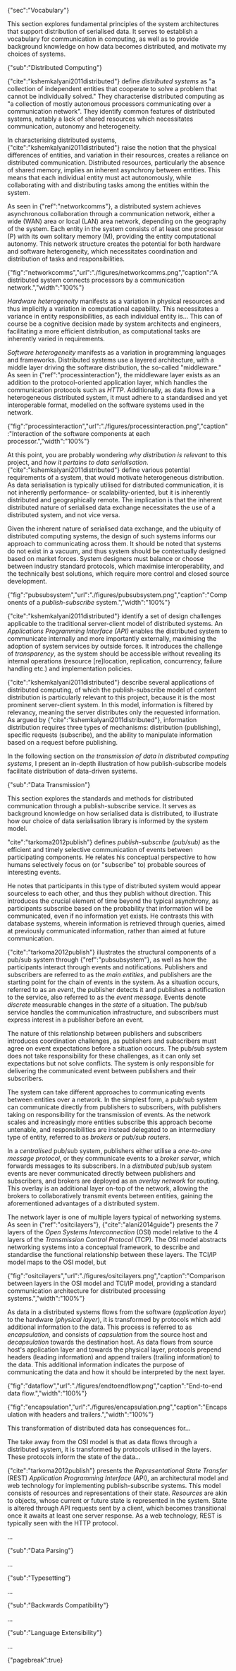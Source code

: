 {"sec":"Vocabulary"}

This section explores fundamental principles of the system architectures that support distribution of serialised data. It serves to establish a vocabulary for communication in computing, as well as to provide background knowledge on how data becomes distributed, and motivate my choices of systems.

{"sub":"Distributed Computing"}

{"cite":"kshemkalyani2011distributed"} define _distributed systems_ as "a collection of independent entities that cooperate to solve a problem that cannot be individually solved." They characterise distributed computing as  "a collection of mostly autonomous processors communicating over a communication network". They identify common features of distributed systems, notably a lack of shared resources which necessitates communication, autonomy and heterogeneity.

In characterising distributed systems, {"cite":"kshemkalyani2011distributed"} raise the notion that the physical differences of entities, and variation in their resources, creates a reliance on distributed communication. Distributed resources, particularly the absence of shared memory, implies an inherent asynchrony between entities. This means that each individual entity must act autonomously, while collaborating with and distributing tasks among the entities within the system.

As seen in {"ref":"networkcomms"}, a distributed system achieves asynchronous collaboration through a communication network, either a wide (WAN) area or local (LAN) area network, depending on the geography of the system. Each entity in the system consists of at least one processor (P) with its own solitary memory (M), providing the entity computational autonomy. This network structure creates the potential for both hardware and software heterogeneity, which necessitates coordination and distribution of tasks and responsibilities.

{"fig":"networkcomms","url":"./figures/networkcomms.png","caption":"A distributed system connects processors by a communication network.","width":"100%"}

_Hardware heterogeneity_ manifests as a variation in physical resources and thus implicitly a variation in computational capability. This necessitates a variance in entity responsibilities, as each individual entity is... This can of course be a cognitive decision made by system architects and engineers, facilitating a more efficient distribution, as computational tasks are inherently varied in requirements.

_Software heterogeneity_ manifests as a variation in programming languages and frameworks. Distributed systems use a layered architecture, with a middle layer driving the software distribution, the so-called "middleware." As seen in {"ref":"processinteraction"}, the middleware layer exists as an addition to the protocol-oriented application layer, which handles the communication protocols such as _HTTP_. Additionally, as data flows in a heterogeneous distributed system, it must adhere to a standardised and yet interoperable format, modelled on the software systems used in the network.

{"fig":"processinteraction","url":"./figures/processinteraction.png","caption":"Interaction of the software components at each processor.","width":"100%"}

At this point, you are probably wondering _why distribution is relevant_ to this project, and _how it pertains to data serialisation_. {"cite":"kshemkalyani2011distributed"} define various potential requirements of a system, that would motivate heterogeneous distribution. As data serialisation is typically utilised for distributed communication, it is not inherently performance- or scalability-oriented, but it is inherently distributed and geographically remote. The implication is that the inherent distributed nature of serialised data exchange necessitates the use of a distributed system, and not vice versa.

Given the inherent nature of serialised data exchange, and the ubiquity of distributed computing systems, the design of such systems informs our approach to communicating across them. It should be noted that systems do not exist in a vacuum, and thus system should be contextually designed based on market forces. System designers must balance or choose between industry standard protocols, which maximise interoperability, and the technically best solutions, which require more control and closed source development.

{"fig":"pubsubsystem","url":"./figures/pubsubsystem.png","caption":"Components of a _publish-subscribe_ system.","width":"100%"}

{"cite":"kshemkalyani2011distributed"} identify a set of design challenges applicable to the traditional server-client model of distributed systems. An _Applications Programming Interface (API)_ enables the distributed system to communicate internally and more importantly externally, maximising the adoption of system services by outside forces. It introduces the challenge of _transparency_, as the system should be accessible without revealing its internal operations (resource [re]location, replication, concurrency, failure handling etc.) and implementation policies.

{"cite":"kshemkalyani2011distributed"} describe several applications of distributed computing, of which the publish-subscribe model of content distribution is particularly relevant to this project, because it is the most prominent server-client system. In this model, information is filtered by relevancy, meaning the server distributes only the requested information. As argued by {"cite":"kshemkalyani2011distributed"}, information distribution requires three types of mechanisms: distribution (publishing), specific requests (subscribe), and the ability to manipulate information based on a request before publishing.

In the following section on _the transmission of data in distributed computing systems_, I present an in-depth illustration of how publish-subscribe models facilitate distribution of data-driven systems.

{"sub":"Data Transmission"}

This section explores the standards and methods for distributed communication through a publish-subscribe service. It serves as background knowledge on how serialised data is distributed, to illustrate how our choice of data serialisation library is informed by the system model.

"cite":"tarkoma2012publish"} defines _publish-subscribe (pub/sub)_ as the efficient and timely selective communication of events between participating components. He relates his conceptual perspective to how humans selectively focus on (or "subscribe" to) probable sources of interesting events.

He notes that participants in this type of distributed system would appear sourceless to each other, and thus they publish without direction. This introduces the crucial element of time beyond the typical asynchrony, as participants subscribe based on the probability that information will be communicated, even if no information yet exists. He contrasts this with database systems, wherein information is retrieved through queries, aimed at previously communicated information, rather than aimed at future communication.

{"cite":"tarkoma2012publish"} illustrates the structural components of a pub/sub system through {"ref":"pubsubsystem"}, as well as how the participants interact through events and notifications. Publishers and subscribers are referred to as the _main entities_, and publishers are the starting point for the chain of events in the system. As a situation occurs, referred to as an _event_, the publisher detects it and publishes a notification to the service, also referred to as the _event message_. Events denote _discrete_ measurable changes in the _state_ of a situation. The pub/sub service handles the communication infrastructure, and subscribers must express interest in a publisher before an event.

The nature of this relationship between publishers and subscribers introduces coordination challenges, as publishers and subscribers must agree on event expectations before a situation occurs. The pub/sub system does not take responsibility for these challenges, as it can only set expectations but not solve conflicts. The system is only responsible for delivering the communicated event between publishers and their subscribers.

The system can take different approaches to communicating events between entities over a network. In the simplest form, a pub/sub system can communicate directly from publishers to subscribers, with publishers taking on responsibility for the transmission of events. As the network scales and increasingly more entities subscribe this approach become untenable, and responsibilities are instead delegated to an intermediary type of entity, referred to as _brokers_ or _pub/sub routers_.

In a _centralised_ pub/sub system, publishers either utilise a _one-to-one message protocol_, or they communicate events to a _broker server_, which forwards messages to its subscribers. In a _distributed_ pub/sub system events are never communicated directly between publishers and subscribers, and brokers are deployed as an _overlay network_ for routing. This overlay is an additional layer on-top of the network, allowing the brokers to collaboratively transmit events between entities, gaining the aforementioned advantages of a distributed system.

The network layer is one of multiple layers typical of networking systems. As seen in {"ref":"ositcilayers"}, {"cite":"alani2014guide"} presents the 7 layers of the _Open Systems Interconnection_ (OSI) model relative to the 4 layers of the _Transmission Control Protocol_ (TCP). The OSI model abstracts networking systems into a conceptual framework, to describe and standardise the functional relationship between these layers. The TCI/IP model maps to the OSI model, but  

{"fig":"ositcilayers","url":"./figures/ositcilayers.png","caption":"Comparison between layers in the OSI model and TCI/IP model, providing a standard communication architecture for distributed processing systems.","width":"100%"}

As data in a distributed systems flows from the software (_application layer_) to the hardware (_physical layer_), it is transformed by protocols which add additional information to the data. This process is referred to as _encapsulation_, and consists of _capsulation_ from the source host and _decapsulation_ towards the destination host. As data flows from source host's application layer and towards the physical layer, protocols prepend headers (leading information) and append trailers (trailing information) to the data. This additional information indicates the purpose of communicating the data and how it should be interpreted by the next layer.

{"fig":"dataflow","url":"./figures/endtoendflow.png","caption":"End-to-end data flow.","width":"100%"}

{"fig":"encapsulation","url":"./figures/encapsulation.png","caption":"Encapsulation with headers and trailers.","width":"100%"}

This transformation of distributed data has consequences for...

The take away from the OSI model is that as data flows through a distributed system, it is transformed by protocols utilised in the layers. These protocols inform the state of the data...

{"cite":"tarkoma2012publish"} presents the _Representational State Transfer_ (REST) _Application Programming Interface_ (API), an architectural model and web technology for implementing publish-subscribe systems. This model consists of resources and representations of their state. _Resources_ are akin to objects, whose current or future state is represented in the system. State is altered through API requests sent by a client, which becomes transitional once it awaits at least one server response. As a web technology, REST is typically seen with the HTTP protocol.

...

{"sub":"Data Parsing"}

...

{"sub":"Typesetting"}

...

{"sub":"Backwards Compatibility"}

...

{"sub":"Language Extensibility"}

...

{"pagebreak":true}